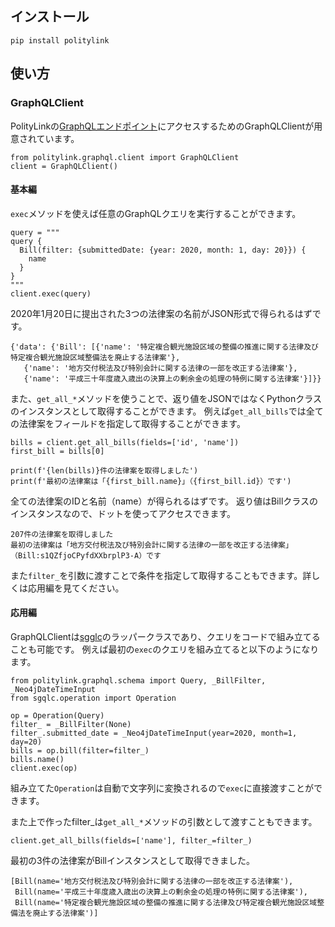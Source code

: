 ## インストール
```
pip install politylink
```

## 使い方

### GraphQLClient

PolityLinkの[GraphQLエンドポイント](https://graphql.politylink.jp/)にアクセスするためのGraphQLClientが用意されています。
```
from politylink.graphql.client import GraphQLClient
client = GraphQLClient()
```

#### 基本編

`exec`メソッドを使えば任意のGraphQLクエリを実行することができます。
```
query = """
query {
  Bill(filter: {submittedDate: {year: 2020, month: 1, day: 20}}) {
    name
  }
}
"""
client.exec(query)
```
2020年1月20日に提出された3つの法律案の名前がJSON形式で得られるはずです。
```
{'data': {'Bill': [{'name': '特定複合観光施設区域の整備の推進に関する法律及び特定複合観光施設区域整備法を廃止する法律案'},
   {'name': '地方交付税法及び特別会計に関する法律の一部を改正する法律案'},
   {'name': '平成三十年度歳入歳出の決算上の剰余金の処理の特例に関する法律案'}]}}
```

また、`get_all_*`メソッドを使うことで、返り値をJSONではなくPythonクラスのインスタンスとして取得することができます。
例えば`get_all_bills`では全ての法律案をフィールドを指定して取得することができます。

```
bills = client.get_all_bills(fields=['id', 'name'])
first_bill = bills[0]

print(f'{len(bills)}件の法律案を取得しました')
print(f'最初の法律案は「{first_bill.name}」（{first_bill.id}）です')
```

全ての法律案のIDと名前（name）が得られるはずです。
返り値はBillクラスのインスタンスなので、ドットを使ってアクセスできます。
```
207件の法律案を取得しました
最初の法律案は「地方交付税法及び特別会計に関する法律の一部を改正する法律案」（Bill:s1QZfjoCPyfdXXbrplP3-A）です
```

また`filter_`を引数に渡すことで条件を指定して取得することもできます。詳しくは応用編を見てください。


#### 応用編

GraphQLClientは[sgglc](https://github.com/profusion/sgqlc)のラッパークラスであり、クエリをコードで組み立てることも可能です。
例えば最初の`exec`のクエリを組み立てると以下のようになります。

```
from politylink.graphql.schema import Query, _BillFilter, _Neo4jDateTimeInput
from sgqlc.operation import Operation

op = Operation(Query)
filter_ = _BillFilter(None)
filter_.submitted_date = _Neo4jDateTimeInput(year=2020, month=1, day=20)
bills = op.bill(filter=filter_)
bills.name()
client.exec(op)
```

組み立てた`Operation`は自動で文字列に変換されるので`exec`に直接渡すことができます。

また上で作ったfilter_は`get_all_*`メソッドの引数として渡すこともできます。
```
client.get_all_bills(fields=['name'], filter_=filter_)
```

最初の3件の法律案がBillインスタンスとして取得できました。
```
[Bill(name='地方交付税法及び特別会計に関する法律の一部を改正する法律案'),
 Bill(name='平成三十年度歳入歳出の決算上の剰余金の処理の特例に関する法律案'),
 Bill(name='特定複合観光施設区域の整備の推進に関する法律及び特定複合観光施設区域整備法を廃止する法律案')]
```
